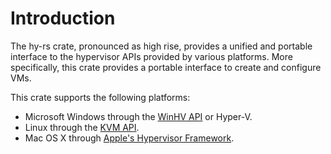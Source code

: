 # Introduction

The hy-rs crate, pronounced as high rise, provides a unified and portable interface to the hypervisor APIs provided by various platforms.
More specifically, this crate provides a portable interface to create and configure VMs.

This crate supports the following platforms:
 * Microsoft Windows through the [WinHV API](https://docs.microsoft.com/en-us/virtualization/api/hypervisor-platform/hypervisor-platform) or Hyper-V.
 * Linux through the [KVM API](https://github.com/rust-vmm/kvm-ioctls).
 * Mac OS X through [Apple's Hypervisor Framework](https://developer.apple.com/documentation/hypervisor/).
